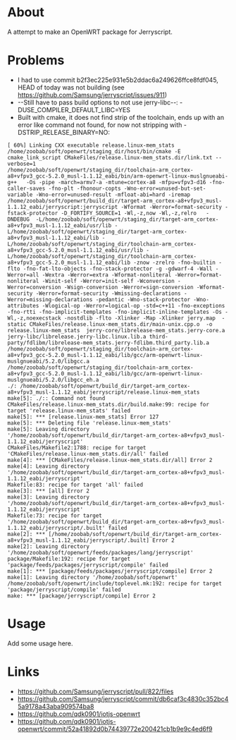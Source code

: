 # About

A attempt to make an OpenWRT package for Jerryscript.

# Problems

* I had to use commit b2f3ec225e931e5b2ddac6a249626ffce8fdf045, HEAD of today was not building (see https://github.com/Samsung/jerryscript/issues/911)
* --Still have to pass build options to not use jerry-libc--: -DUSE_COMPILER_DEFAULT_LIBC=YES
* Built with cmake, it does not find strip of the toolchain, ends up with an error like command not found, for now not stripping with -DSTRIP_RELEASE_BINARY=NO:

```
[ 60%] Linking CXX executable release.linux-mem_stats
/home/zoobab/soft/openwrt/staging_dir/host/bin/cmake -E cmake_link_script CMakeFiles/release.linux-mem_stats.dir/link.txt --verbose=1
/home/zoobab/soft/openwrt/staging_dir/toolchain-arm_cortex-a8+vfpv3_gcc-5.2.0_musl-1.1.12_eabi/bin/arm-openwrt-linux-muslgnueabi-g++   -Os -pipe -march=armv7-a -mtune=cortex-a8 -mfpu=vfpv3-d16 -fno-caller-saves -fno-plt -fhonour-copts -Wno-error=unused-but-set-variable -Wno-error=unused-result -mfloat-abi=hard -iremap /home/zoobab/soft/openwrt/build_dir/target-arm_cortex-a8+vfpv3_musl-1.1.12_eabi/jerryscript:jerryscript -Wformat -Werror=format-security -fstack-protector -D_FORTIFY_SOURCE=1 -Wl,-z,now -Wl,-z,relro   -DNDEBUG  -L/home/zoobab/soft/openwrt/staging_dir/target-arm_cortex-a8+vfpv3_musl-1.1.12_eabi/usr/lib -L/home/zoobab/soft/openwrt/staging_dir/target-arm_cortex-a8+vfpv3_musl-1.1.12_eabi/lib -L/home/zoobab/soft/openwrt/staging_dir/toolchain-arm_cortex-a8+vfpv3_gcc-5.2.0_musl-1.1.12_eabi/usr/lib -L/home/zoobab/soft/openwrt/staging_dir/toolchain-arm_cortex-a8+vfpv3_gcc-5.2.0_musl-1.1.12_eabi/lib -znow -zrelro -fno-builtin -flto -fno-fat-lto-objects -fno-stack-protector -g -gdwarf-4 -Wall -Werror=all -Wextra -Werror=extra -Wformat-nonliteral -Werror=format-nonliteral -Winit-self -Werror=init-self -Wconversion -Werror=conversion -Wsign-conversion -Werror=sign-conversion -Wformat-security -Werror=format-security -Wmissing-declarations -Werror=missing-declarations -pedantic -Wno-stack-protector -Wno-attributes -Wlogical-op -Werror=logical-op -std=c++11 -fno-exceptions -fno-rtti -fno-implicit-templates -fno-implicit-inline-templates -Os -Wl,-z,noexecstack -nostdlib -flto -Xlinker -Map -Xlinker jerry.map  -static CMakeFiles/release.linux-mem_stats.dir/main-unix.cpp.o  -o release.linux-mem_stats  jerry-core/librelease-mem_stats.jerry-core.a jerry-libc/librelease.jerry-libc.linux.lib.a third-party/fdlibm/librelease-mem_stats.jerry-fdlibm.third_party.lib.a /home/zoobab/soft/openwrt/staging_dir/toolchain-arm_cortex-a8+vfpv3_gcc-5.2.0_musl-1.1.12_eabi/lib/gcc/arm-openwrt-linux-muslgnueabi/5.2.0/libgcc.a /home/zoobab/soft/openwrt/staging_dir/toolchain-arm_cortex-a8+vfpv3_gcc-5.2.0_musl-1.1.12_eabi/lib/gcc/arm-openwrt-linux-muslgnueabi/5.2.0/libgcc_eh.a 
./: /home/zoobab/soft/openwrt/build_dir/target-arm_cortex-a8+vfpv3_musl-1.1.12_eabi/jerryscript/release.linux-mem_stats
make[5]: ./:: Command not found
CMakeFiles/release.linux-mem_stats.dir/build.make:99: recipe for target 'release.linux-mem_stats' failed
make[5]: *** [release.linux-mem_stats] Error 127
make[5]: *** Deleting file 'release.linux-mem_stats'
make[5]: Leaving directory '/home/zoobab/soft/openwrt/build_dir/target-arm_cortex-a8+vfpv3_musl-1.1.12_eabi/jerryscript'
CMakeFiles/Makefile2:1788: recipe for target 'CMakeFiles/release.linux-mem_stats.dir/all' failed
make[4]: *** [CMakeFiles/release.linux-mem_stats.dir/all] Error 2
make[4]: Leaving directory '/home/zoobab/soft/openwrt/build_dir/target-arm_cortex-a8+vfpv3_musl-1.1.12_eabi/jerryscript'
Makefile:83: recipe for target 'all' failed
make[3]: *** [all] Error 2
make[3]: Leaving directory '/home/zoobab/soft/openwrt/build_dir/target-arm_cortex-a8+vfpv3_musl-1.1.12_eabi/jerryscript'
Makefile:73: recipe for target '/home/zoobab/soft/openwrt/build_dir/target-arm_cortex-a8+vfpv3_musl-1.1.12_eabi/jerryscript/.built' failed
make[2]: *** [/home/zoobab/soft/openwrt/build_dir/target-arm_cortex-a8+vfpv3_musl-1.1.12_eabi/jerryscript/.built] Error 2
make[2]: Leaving directory '/home/zoobab/soft/openwrt/feeds/packages/lang/jerryscript'
package/Makefile:192: recipe for target 'package/feeds/packages/jerryscript/compile' failed
make[1]: *** [package/feeds/packages/jerryscript/compile] Error 2
make[1]: Leaving directory '/home/zoobab/soft/openwrt'
/home/zoobab/soft/openwrt/include/toplevel.mk:192: recipe for target 'package/jerryscript/compile' failed
make: *** [package/jerryscript/compile] Error 2
```

# Usage

Add some usage here.

# Links

* https://github.com/Samsung/jerryscript/pull/822/files
* https://github.com/Samsung/jerryscript/commit/db6caf3c4830c352bc45a9178a43aba909574ba8
* https://github.com/qdk0901/iotjs-openwrt
* https://github.com/qdk0901/iotjs-openwrt/commit/52a41892d0b74439772e200421cb1b9e9c4ed6f9
